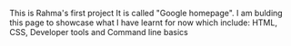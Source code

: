 This is Rahma's first project
It is called "Google homepage". I am bulding this page to showcase what I have learnt for now which include:
HTML, CSS, Developer tools and Command line basics